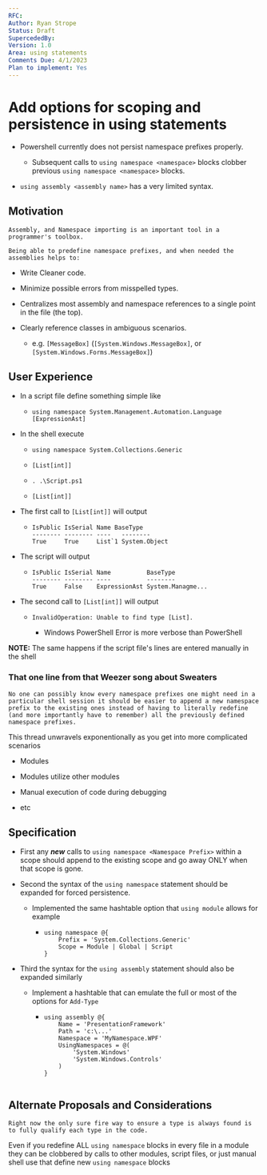 ```yaml
---
RFC: 
Author: Ryan Strope
Status: Draft
SupercededBy: 
Version: 1.0
Area: using statements
Comments Due: 4/1/2023
Plan to implement: Yes
---
```


# Add options for scoping and persistence in using statements

- Powershell currently does not persist namespace prefixes properly.

  - Subsequent calls to `using namespace <namespace>` blocks clobber previous `using namespace <namespace>` blocks.  

- `using assembly <assembly name>` has a very limited syntax.

## Motivation

    Assembly, and Namespace importing is an important tool in a programmer's toolbox. 

    Being able to predefine namespace prefixes, and when needed the assemblies helps to:

- Write Cleaner code.

- Minimize possible errors from misspelled types.

- Centralizes most assembly and namespace references to a single point in the file (the top).

- Clearly reference classes in ambiguous scenarios.

    - e.g. `[MessageBox]` (`[System.Windows.MessageBox]`, or `[System.Windows.Forms.MessageBox]`)    

## User Experience

- In a script file define something simple like

  - 
        using namespace System.Management.Automation.Language
        [ExpressionAst]

- In the shell execute

  - `using namespace System.Collections.Generic`

  - `[List[int]]`

  - `. .\Script.ps1`

  - `[List[int]]`


- The first call to `[List[int]]` will output

  - 
        IsPublic IsSerial Name BaseType                                         
        -------- -------- ----   --------
        True     True     List`1 System.Object

- The script will output

  - 
        IsPublic IsSerial Name          BaseType
        -------- -------- ----          --------
        True     False    ExpressionAst System.Managme...

- The second call to `[List[int]]` will output

  - 
        InvalidOperation: Unable to find type [List].

    - Windows PowerShell Error is more verbose than PowerShell

**NOTE:** The same happens if the script file's lines are entered manually in the shell

### __That one line from that Weezer song about Sweaters__  
  
    No one can possibly know every namespace prefixes one might need in a particular shell session it should be easier to append a new namespace prefix to the existing ones instead of having to literally redefine (and more importantly have to remember) all the previously defined namespace prefixes.  

This thread unwravels exponentionally as you get into more complicated scenarios

- Modules

- Modules utilize other modules

- Manual execution of code during debugging

- etc

## Specification

- First any ___new___ calls to `using namespace <Namespace Prefix>` within a scope should append to the existing scope and go away ONLY when that scope is gone.

- Second the syntax of the `using namespace` statement should be expanded for forced persistence.

  - Implemented the same hashtable option that `using module` allows for example

    - 
        ```
        using namespace @{
            Prefix = 'System.Collections.Generic'
            Scope = Module | Global | Script    
        }
        ```

- Third the syntax for the `using assembly` statement should also be expanded similarly

  - Implement a hashtable that can emulate the full or most of the options for `Add-Type`

    - 
        ```
        using assembly @{
            Name = 'PresentationFramework'
            Path = 'c:\...'
            Namespace = 'MyNamespace.WPF'
            UsingNamespaces = @(
                'System.Windows'
                'System.Windows.Controls'
            )
        }


## Alternate Proposals and Considerations

    Right now the only sure fire way to ensure a type is always found is to fully qualify each type in the code.

Even if you redefine ALL `using namespace` blocks in every file in a module they can be clobbered by calls to other modules, script files, or just manual shell use that define new `using namespace` blocks